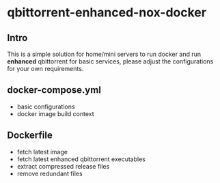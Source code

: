 # qbittorrent-enhanced-nox-docker

## Intro

This is a simple solution for home/mini servers to run docker and run **enhanced** qbittorrent for basic services, please adjust the configurations for your own requirements. 

## docker-compose.yml
+ basic configurations
+ docker image build context


## Dockerfile

+ fetch latest image
+ fetch latest enhanced qbittorrent executables
+ extract compressed release files
+ remove redundant files

